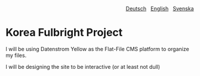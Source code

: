 <p align="right"><a href="README-de.md">Deutsch</a> &nbsp; <a href="README.md">English</a> &nbsp; <a href="README-sv.md">Svenska</a></p>

# Korea Fulbright Project

I will be using Datenstrom Yellow as the Flat-File CMS platform to organize my files. 

I will be designing the site to be interactive (or at least not dull)
